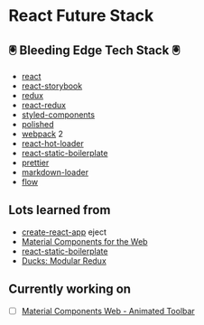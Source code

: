 # React Future Stack

## 🖲 Bleeding Edge Tech Stack 🖲

- [react](https://facebook.github.io/react/)
- [react-storybook](https://storybook.js.org/)
- [redux](https://github.com/reactjs/redux/)
- [react-redux](https://github.com/reactjs/react-redux)
- [styled-components](https://www.styled-components.com/)
- [polished](https://polished.js.org)
- [webpack](https://webpack.js.org/) 2
- [react-hot-loader](https://gaearon.github.io/react-hot-loader/)
- [react-static-boilerplate](https://github.com/kriasoft/react-static-boilerplate)
- [prettier](https://github.com/prettier/prettier)
- [markdown-loader](https://github.com/peerigon/markdown-loader)
- [flow](https://github.com/facebook/flow)

## Lots learned from

- [create-react-app](https://github.com/facebookincubator/create-react-app) eject
- [Material Components for the Web](https://material.io/components/web/)
- [react-static-boilerplate](https://github.com/kriasoft/react-static-boilerplate/)
- [Ducks: Modular Redux](https://github.com/erikras/ducks-modular-redux)

## Currently working on

- [ ] [Material Components Web - Animated Toolbar](https://material-components-web.appspot.com/toolbar/index.html)
